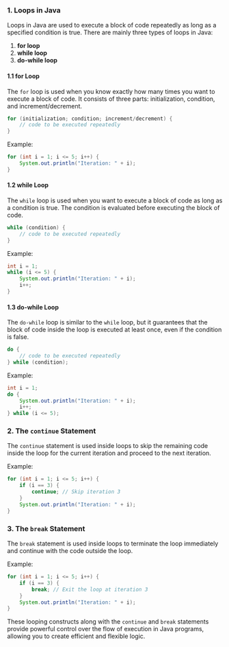 
### 1. Loops in Java

Loops in Java are used to execute a block of code repeatedly as long as a specified condition is true. There are mainly three types of loops in Java:

1. **for loop**
2. **while loop**
3. **do-while loop**

#### 1.1 for Loop

The `for` loop is used when you know exactly how many times you want to execute a block of code. It consists of three parts: initialization, condition, and increment/decrement.

```java
for (initialization; condition; increment/decrement) {
    // code to be executed repeatedly
}
```

Example:

```java
for (int i = 1; i <= 5; i++) {
    System.out.println("Iteration: " + i);
}
```

#### 1.2 while Loop

The `while` loop is used when you want to execute a block of code as long as a condition is true. The condition is evaluated before executing the block of code.

```java
while (condition) {
    // code to be executed repeatedly
}
```

Example:

```java
int i = 1;
while (i <= 5) {
    System.out.println("Iteration: " + i);
    i++;
}
```

#### 1.3 do-while Loop

The `do-while` loop is similar to the `while` loop, but it guarantees that the block of code inside the loop is executed at least once, even if the condition is false.

```java
do {
    // code to be executed repeatedly
} while (condition);
```

Example:

```java
int i = 1;
do {
    System.out.println("Iteration: " + i);
    i++;
} while (i <= 5);
```

### 2. The `continue` Statement

The `continue` statement is used inside loops to skip the remaining code inside the loop for the current iteration and proceed to the next iteration.

Example:

```java
for (int i = 1; i <= 5; i++) {
    if (i == 3) {
        continue; // Skip iteration 3
    }
    System.out.println("Iteration: " + i);
}
```

### 3. The `break` Statement

The `break` statement is used inside loops to terminate the loop immediately and continue with the code outside the loop.

Example:

```java
for (int i = 1; i <= 5; i++) {
    if (i == 3) {
        break; // Exit the loop at iteration 3
    }
    System.out.println("Iteration: " + i);
}
```

These looping constructs along with the `continue` and `break` statements provide powerful control over the flow of execution in Java programs, allowing you to create efficient and flexible logic.
